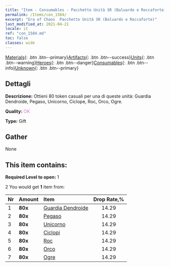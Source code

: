 ```yaml
---
title: "Item - Consumables - Pacchetto Unità SR (Baluardo e Roccaforte)"
permalink: /Items/con_1584/
excerpt: "Era of Chaos  Pacchetto Unità SR (Baluardo e Roccaforte)"
last_modified_at: 2021-04-21
locale: it
ref: "con_1584.md"
toc: false
classes: wide
---
```

 [Materials](/it/Items/){: .btn .btn--primary}[Artifacts](/it/Items/Artifacts/){: .btn .btn--success}[Units](/it/Items/Units/){: .btn .btn--warning}[Heroes](/it/Items/Heroes/){: .btn .btn--danger}[Consumables](/it/Items/Consumables/){: .btn .btn--info}[Unknown](/it/Items/Unknown/){: .btn .btn--primary}

## Dettagli
 **Descrizione:** Ottieni 80 token casuali per una di queste unità: Guardia Dendroide, Pegaso, Unicorno, Ciclope, Roc, Orco, Ogre.

 **Quality:** <span style="color: #DA70D6">OK</span>

 **Type:** Gift

## Gather

  None

## This item contains:

 **Required Level to open:** 1

 2 You would get **1** item  from:

  | Nr | Amount |     Item    | Drop Rate,% |
  |:---|:-------|:------------|:---------:|
  | 1 |  **80x** | [Guardia Dendroide](/it/Items/unt_203/) | 14.29 | 
  | 2 |  **80x** | [Pegaso](/it/Items/unt_202/) | 14.29 | 
  | 3 |  **80x** | [Unicorno](/it/Items/unt_204/) | 14.29 | 
  | 4 |  **80x** | [Ciclopi](/it/Items/unt_222/) | 14.29 | 
  | 5 |  **80x** | [Roc](/it/Items/unt_221/) | 14.29 | 
  | 6 |  **80x** | [Orco](/it/Items/unt_219/) | 14.29 | 
  | 7 |  **80x** | [Ogre](/it/Items/unt_220/) | 14.29 | 
